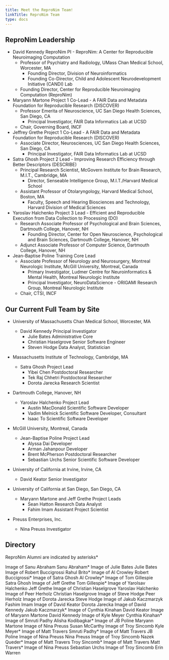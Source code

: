```yaml
---
title: Meet the ReproNim Team!
linkTitle: ReproNim Team
type: docs
---
```


## ReproNim Leadership

- David Kennedy ReproNim PI - ReproNim: A Center for Reproducible Neuroimaging Computation
    - Professor of Psychiatry and Radiology, UMass Chan Medical School, Worcester, MA
        - Founding Director, Division of Neuroinformatics
        - Founding Co-Director, Child and Adolescent Neurodevelopment Initiative (CANDI) Lab
    - Founding Director, Center for Reproducible Neuroimaging Computation (ReproNim)
- Maryann Martone Project 1 Co-Lead - A FAIR Data and Metadata Foundation for Reproducible Research (DISCOVER)
    - Professor Emerita of Neuroscience, UC San Diego Health Sciences, San Diego, CA
        - Principal Investigator, FAIR Data Informatics Lab at UCSD
    - Chair, Governing Board, INCF
- Jeffrey Grethe Project 1 Co-Lead - A FAIR Data and Metadata Foundation for Reproducible Research (DISCOVER)
    - Associate Director, Neurosciences, UC San Diego Health Sciences, San Diego, CA
        - Principal Investigator, FAIR Data Informatics Lab at UCSD
- Satra Ghosh Project 2 Lead - Improving Research Efficiency through Better Descriptors (DESCRIBE)
    - Principal Research Scientist, McGovern Institute for Brain Research, M.I.T., Cambridge, MA
        - Director, Senseable Intelligence Group, M.I.T./Harvard Medical School
    - Assistant Professor of Otolaryngology, Harvard Medical School, Boston, MA
        - Faculty, Speech and Hearing Biosciences and Technology, Harvard Division of Medical Sciences
- Yaroslav Halchenko Project 3 Lead - Efficient and Reproducible Execution from Data Collection to Processing (DO)
    - Research Associate Professor of Psychological and Brain Sciences, Dartmouth College, Hanover, NH
        - Founding Director, Center for Open Neuroscience, Psychological and Brain Sciences, Dartmouth College, Hanover, NH
    - Adjunct Associate Professor of Computer Science, Dartmouth College, Hanover, NH
- Jean-Baptise Poline Training Core Lead
    - Associate Professor of Neurology and Neurosurgery, Montreal Neurologic Institute, McGill University, Montreal, Canada
        - Primary Investigator, Ludmer Centre for Neuroinformatics & Mental Health, Montreal Neurologic Institute
        - Principal Investigator, NeuroDataScience - ORIGAMI Research Group, Montreal Neurologic Institute
    - Chair, CTSI, INCF

## Our Current Full Team by Site

- University of Massachusetts Chan Medical School, Worcester, MA
    - David Kennedy Principal Investigator
        - Julie Bates Administrative Core
        - Christian Haselgrove Senior Software Engineer
        - Steven Hodge Data Analyst, Statistician

- Massachusetts Institute of Technology, Cambridge, MA
    - Satra Ghosh Project Lead
        - Yibei Chen Postdoctoral Researcher
        - Tek Raj Chhetri Postdoctoral Researcher
        - Dorota Jarecka Research Scientist

- Dartmouth College, Hanover, NH
    - Yaroslav Halchenko Project Lead
        - Austin MacDonald Scientific Software Developer
        - Vadim Melnick Scientific Software Developer, Consultant
        - Isaac To Scientific Software Developer

- McGill University, Montreal, Canada
    - Jean-Baptise Poline Project Lead
        - Alyssa Dai Developer
        - Arman Jahanpour Developer
        - Brent McPherson Postdoctoral Researcher
        - Sebastian Urchs Senior Scientific Software Developer

- University of California at Irvine, Irvine, CA
    - David Keator Senior Investigator

- University of California at San Diego, San Diego, CA
    - Maryann Martone and Jeff Grethe Project Leads
        - Sean Hatton Research Data Analyst
        - Fahim Imam Assistant Project Scientist

- Preuss Enterprises, Inc.
    - Nina Preuss Investigator

## Directory

ReproNim Alumni are indicated by asterisks*

Image of Sanu Abraham
Sanu Abraham*
Image of Julie Bates
Julie Bates
Image of Robert Buccigrossi
Rahul Brito*
Image of Al Crowley
Robert Buccigrossi*
Image of Satra Ghosh
Al Crowley*
Image of Tom Gillespie
Satra Ghosh
Image of Jeff Grethe
Tom Gillespie*
Image of Yarolsav Halchenko
Jeff Grethe
Image of Christian Haselgrove
Yaroslav Halchenko
Image of Peer Herholz
Christian Haselgrove
Image of Steve Hodge
Peer Herholz
Image of Dorota Jarecka
Steve Hodge
Image of Jakub Kaczmarzyk
Fashim Imam
Image of David Keator
Dorota Jarecka
Image of David Kennedy
Jakub Kaczmarzyk*
Image of Cynthia Kinahan
David Keator
Image of Maryann Martone
David Kennedy
Image of Kyle Meyer
Cynthia Kinahan*
Image of Smruti Padhy
Alisha Kodibagkar*
Image of JB Poline
Maryann Martone
Image of Nina Preuss
Susan McCarthy
Image of Troy Sincomb
Kyle Meyer*
Image of Matt Travers
Smruti Padhy*
Image of Matt Travers
JB Poline
Image of Nina Preuss
Nina Preuss
Image of Troy Sincomb
Nazek Queder*
Image of Matt Travers
Troy Sincomb*
Image of Matt Travers
Matt Travers*
Image of Nina Preuss
Sebastian Urchs
Image of Troy Sincomb
Erin Warren

